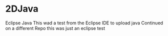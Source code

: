 # 2DJava
Eclipse Java 
This wad a test from the Eclipse IDE to upload java
Continued on a different Repo this was just an eclipse test
